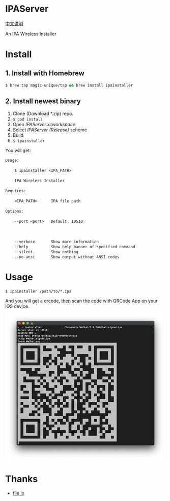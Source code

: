 # IPAServer

[中文说明](README.zh_CN.md)

An IPA Wireless Installer

# Install

## 1. Install with Homebrew

```bash
$ brew tap magic-unique/tap && brew install ipainstaller
```

## 2. Install newest binary

1. Clone (Download *.zip) repo.
2. `$ pod install`
3. Open *IPAServer.xcworkspace*
4. Select *IPAServer (Release)* scheme
5. Build
6. `$ ipainstaller`

You will get:

```
Usage:

    $ ipainstaller <IPA_PATH>

    IPA Wireless Installer

Requires:

    <IPA_PATH>      IPA file path

Options:

    --port <port>   Default: 10510



    --verbose       Show more information
    --help          Show help banner of specified command
    --silent        Show nothing
    --no-ansi       Show output without ANSI codes

```

# Usage

```shell
$ ipainstaller /path/to/*.ipa
```

And you will get a qrcode, then scan the code with QRCode App on your iOS device.

![demo](resources/demo.png)

# Thanks

* [file.io](https://file.io)